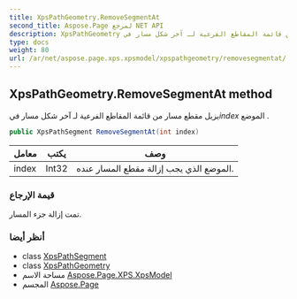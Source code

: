 ```yaml
---
title: XpsPathGeometry.RemoveSegmentAt
second_title: Aspose.Page لمرجع NET API
description: XpsPathGeometry طريقة. يزيل مقطع مسار من قائمة المقاطع الفرعية لـ آخر شكل مسار فيindex الموضع .
type: docs
weight: 80
url: /ar/net/aspose.page.xps.xpsmodel/xpspathgeometry/removesegmentat/
---
```

## XpsPathGeometry.RemoveSegmentAt method

يزيل مقطع مسار من قائمة المقاطع الفرعية لـ آخر شكل مسار في*index* الموضع .

```csharp
public XpsPathSegment RemoveSegmentAt(int index)
```

| معامل | يكتب | وصف |
| --- | --- | --- |
| index | Int32 | الموضع الذي يجب إزالة مقطع المسار عنده. |

### قيمة الإرجاع

تمت إزالة جزء المسار.

### أنظر أيضا

* class [XpsPathSegment](../../xpspathsegment/)
* class [XpsPathGeometry](../)
* مساحة الاسم [Aspose.Page.XPS.XpsModel](../../xpspathgeometry/)
* المجسم [Aspose.Page](../../../)



